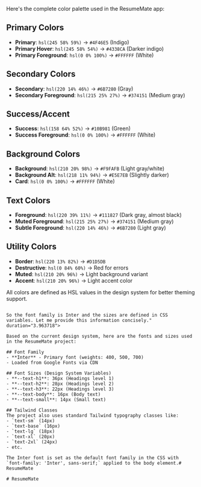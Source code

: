 Here's the complete color palette used in the ResumeMate app:

## Primary Colors
- **Primary**: `hsl(245 58% 59%)` → `#4F46E5` (Indigo)
- **Primary Hover**: `hsl(245 58% 54%)` → `#4338CA` (Darker indigo)
- **Primary Foreground**: `hsl(0 0% 100%)` → `#FFFFFF` (White)

## Secondary Colors
- **Secondary**: `hsl(220 14% 46%)` → `#6B7280` (Gray)
- **Secondary Foreground**: `hsl(215 25% 27%)` → `#374151` (Medium gray)

## Success/Accent
- **Success**: `hsl(158 64% 52%)` → `#10B981` (Green)
- **Success Foreground**: `hsl(0 0% 100%)` → `#FFFFFF` (White)

## Background Colors
- **Background**: `hsl(210 20% 98%)` → `#F9FAFB` (Light gray/white)
- **Background Alt**: `hsl(218 11% 94%)` → `#E5E7EB` (Slightly darker)
- **Card**: `hsl(0 0% 100%)` → `#FFFFFF` (White)

## Text Colors
- **Foreground**: `hsl(220 39% 11%)` → `#111827` (Dark gray, almost black)
- **Muted Foreground**: `hsl(215 25% 27%)` → `#374151` (Medium gray)
- **Subtle Foreground**: `hsl(220 14% 46%)` → `#6B7280` (Light gray)

## Utility Colors
- **Border**: `hsl(220 13% 82%)` → `#D1D5DB`
- **Destructive**: `hsl(0 84% 60%)` → Red for errors
- **Muted**: `hsl(210 20% 96%)` → Light background variant
- **Accent**: `hsl(210 20% 96%)` → Light accent color

All colors are defined as HSL values in the design system for better theming support.


```

So the font family is Inter and the sizes are defined in CSS variables. Let me provide this information concisely." duration="3.963718">

Based on the current design system, here are the fonts and sizes used in the ResumeMate project:

## Font Family
- **Inter** - Primary font (weights: 400, 500, 700)
- Loaded from Google Fonts via CDN

## Font Sizes (Design System Variables)
- **--text-h1**: 36px (Headings level 1)
- **--text-h2**: 28px (Headings level 2) 
- **--text-h3**: 22px (Headings level 3)
- **--text-body**: 16px (Body text)
- **--text-small**: 14px (Small text)

## Tailwind Classes
The project also uses standard Tailwind typography classes like:
- `text-sm` (14px)
- `text-base` (16px) 
- `text-lg` (18px)
- `text-xl` (20px)
- `text-2xl` (24px)
- etc.

The Inter font is set as the default font family in the CSS with `font-family: 'Inter', sans-serif;` applied to the body element.#   R e s u m e M a t e  
 #   R e s u m e M a t e  
 